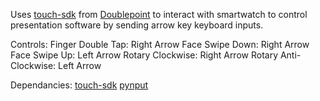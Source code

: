 Uses [touch-sdk](https://pypi.org/project/touch-sdk/) from [Doublepoint](https://docs.doublepoint.com/) to interact with smartwatch to control
presentation software by sending arrow key keyboard inputs.

Controls:
Finger Double Tap:     Right Arrow
Face Swipe Down:       Right Arrow
Face Swipe Up:         Left  Arrow
Rotary Clockwise:      Right Arrow
Rotary Anti-Clockwise: Left  Arrow

Dependancies:
[touch-sdk](https://pypi.org/project/touch-sdk/)
[pynput](https://pypi.org/project/pynput/)